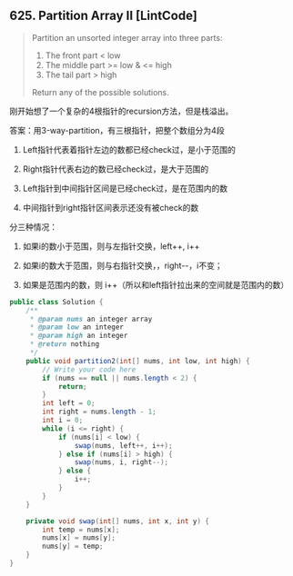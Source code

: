 ## 625. Partition Array II \[LintCode\]

> Partition an unsorted integer array into three parts:
>
> 1. The front part &lt; low
> 2. The middle part &gt;= low & &lt;= high
> 3. The tail part &gt; high
>
> Return any of the possible solutions.

刚开始想了一个复杂的4根指针的recursion方法，但是栈溢出。

答案：用3-way-partition，有三根指针，把整个数组分为4段

1. Left指针代表着指针左边的数都已经check过，是小于范围的

2. Right指针代表右边的数已经check过，是大于范围的

3. Left指针到中间指针区间是已经check过，是在范围内的数

4. 中间指针到right指针区间表示还没有被check的数

分三种情况：

1. 如果i的数小于范围，则与左指针交换，left++, i++

2. 如果i的数大于范围，则与右指针交换，，right--，i不变；

3. 如果是范围内的数，则 i++（所以和left指针拉出来的空间就是范围内的数）

```java
public class Solution {
    /**
     * @param nums an integer array
     * @param low an integer
     * @param high an integer
     * @return nothing
     */
    public void partition2(int[] nums, int low, int high) {
        // Write your code here
        if (nums == null || nums.length < 2) {
            return;
        }
        int left = 0;
        int right = nums.length - 1;
        int i = 0;
        while (i <= right) {
            if (nums[i] < low) {
                swap(nums, left++, i++);
            } else if (nums[i] > high) {
                swap(nums, i, right--);
            } else {
                i++;
            }
        }
    }

    private void swap(int[] nums, int x, int y) {
        int temp = nums[x];
        nums[x] = nums[y];
        nums[y] = temp;
    }
}
```



